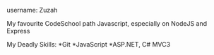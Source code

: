 username: Zuzah

My favourite CodeSchool path Javascript, especially on NodeJS and Express 

My Deadly Skills:
*Git
*JavaScript
*ASP.NET, C# MVC3
